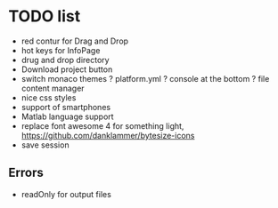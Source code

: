 # TODO list

- red contur for Drag and Drop
- hot keys for InfoPage
- drug and drop directory
- Download project button
- switch monaco themes
? platform.yml
? console at the bottom
? file content manager
- nice css styles
- support of smartphones
- Matlab language support
- replace font awesome 4 for something light,
    https://github.com/danklammer/bytesize-icons
- save session

## Errors

- readOnly for output files